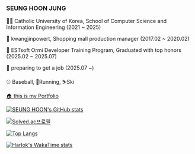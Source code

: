 ### SEUNG HOON JUNG

👨‍🎓 Catholic University of Korea, School of Computer Science and Information Engineering (2021 ~ 2025)

💼 kwangjinpowert, Shopping mall production manager (2017.02 ~ 2020.02)

📖 ESTsoft Ormi Developer Training Program, Graduated with top honors (2025.02 ~ 2025.07)

📖 preparing to get a job (2025.07 ~)

⚾ Baseball, 🏃Running, ⛷️Ski

[🏠 this is my Portfolio](http://linen-artichoke-b37.notion.site/1b42ad07fb208075af7af79b6499a65f?pvs=74)


[![SEUNG HOON's GitHub stats](https://github-readme-stats.vercel.app/api?username=skoloks-10&theme=onedark)](https://github.com/anuraghazra/github-readme-stats)

[![Solved.ac프로필](http://mazassumnida.wtf/api/v2/generate_badge?boj=skoloks-10)](https://solved.ac/skoloks)


[![Top Langs](https://github-readme-stats.vercel.app/api/top-langs/?username=skoloks-10)](https://github.com/anuraghazra/github-readme-stats)

[![Harlok's WakaTime stats](https://github-readme-stats.vercel.app/api/wakatime?username=skoloks-10)](https://github.com/anuraghazra/github-readme-stats)

